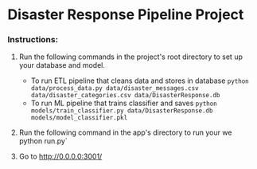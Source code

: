 # Disaster Response Pipeline Project

### Instructions:
1. Run the following commands in the project's root directory to set up your database and model.

    - To run ETL pipeline that cleans data and stores in database
        `python data/process_data.py data/disaster_messages.csv data/disaster_categories.csv data/DisasterResponse.db`
    - To run ML pipeline that trains classifier and saves
        `python models/train_classifier.py data/DisasterResponse.db models/model_classifier.pkl`

2. Run the following command in the app's directory to run your we
        ` `python run.py`

3. Go to http://0.0.0.0:3001/
